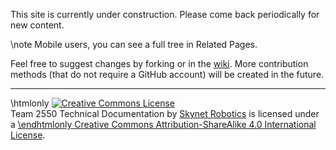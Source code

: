 This site is currently under construction. Please come back periodically for new content.

\note Mobile users, you can see a full tree in Related Pages.

Feel free to suggest changes by forking or in the [wiki](https://github.com/Team2550/Team2550.github.io/wiki). More contribution methods (that do not require a GitHub account) will be created in the future.

------------------------------------------

\htmlonly
<a rel="license" href="http://creativecommons.org/licenses/by-sa/4.0/"><img alt="Creative Commons License" style="border-width:0" src="https://i.creativecommons.org/l/by-sa/4.0/88x31.png" /></a><br /><span xmlns:dct="http://purl.org/dc/terms/" property="dct:title">Team 2550 Technical Documentation</span> by <a xmlns:cc="http://creativecommons.org/ns#" href="https://sites.google.com/site/2550robotics/home" property="cc:attributionName" rel="cc:attributionURL">Skynet Robotics</a> is licensed under a <a rel="license" href="http://creativecommons.org/licenses/by-sa/4.0/">
\endhtmlonly
Creative Commons Attribution-ShareAlike 4.0 International License</a>.

